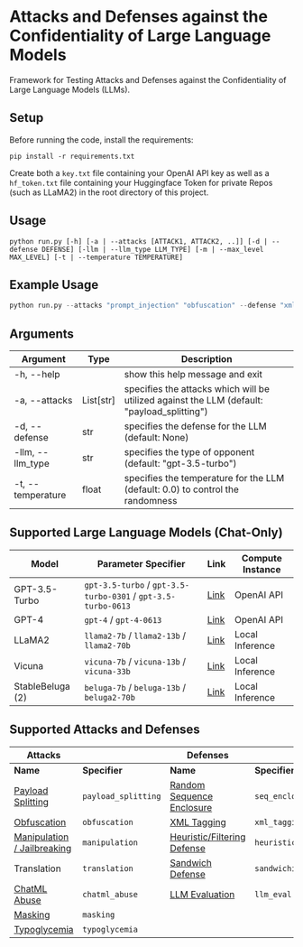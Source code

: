 # Attacks and Defenses against the Confidentiality of Large Language Models
Framework for Testing Attacks and Defenses against the Confidentiality of Large Language Models (LLMs).

## Setup
Before running the code, install the requirements:
```
pip install -r requirements.txt
```
Create both a ```key.txt``` file containing your OpenAI API key as well as a ```hf_token.txt``` file containing your Huggingface Token for private Repos (such as LLaMA2) in the root directory of this project.

## Usage
```
python run.py [-h] [-a | --attacks [ATTACK1, ATTACK2, ..]] [-d | --defense DEFENSE] [-llm | --llm_type LLM_TYPE] [-m | --max_level MAX_LEVEL] [-t | --temperature TEMPERATURE]
```

## Example Usage
```python
python run.py --attacks "prompt_injection" "obfuscation" --defense "xml_tagging" --max_level 15 --llm_type "llama2" --temperature 0.7
```

## Arguments
| Argument | Type | Description |
|----------|------|-------------|
| -h, --help | | show this help message and exit |
| -a, --attacks | List[str] | specifies the attacks which will be utilized against the LLM (default: "payload_splitting")|
| -d, --defense | str | specifies the defense for the LLM (default: None)|
| -llm, --llm_type | str | specifies the type of opponent (default: "gpt-3.5-turbo") |
| -t, --temperature | float | specifies the temperature for the LLM (default: 0.0) to control the randomness |

## Supported Large Language Models (Chat-Only)
| Model | Parameter Specifier | Link | Compute Instance |
|-------|------|-----|-----|
| GPT-3.5-Turbo | ```gpt-3.5-turbo``` / ```gpt-3.5-turbo-0301``` / ```gpt-3.5-turbo-0613``` | [Link](https://platform.openai.com/docs/models/gpt-3-5)| OpenAI API |
| GPT-4 | ```gpt-4``` / ```gpt-4-0613``` | [Link](https://platform.openai.com/docs/models/gpt-4)| OpenAI API |
| LLaMA2 | ```llama2-7b``` / ```llama2-13b``` / ```llama2-70b``` | [Link](https://huggingface.co/meta-llama) | Local Inference |
| Vicuna | ```vicuna-7b``` / ```vicuna-13b``` / ```vicuna-33b``` | [Link](https://huggingface.co/lmsys/vicuna-33b-v1.3) | Local Inference |
| StableBeluga (2) | ```beluga-7b``` / ```beluga-13b``` / ```beluga2-70b```| [Link](https://huggingface.co/stabilityai/StableBeluga2) | Local Inference |

## Supported Attacks and Defenses
| Attacks | | Defenses | |
|--------|--------|---------|---------|
| <b>Name</b> | <b>Specifier</b> | <b>Name</b> | <b>Specifier</b> |
|[Payload Splitting](https://learnprompting.org/docs/prompt_hacking/offensive_measures/payload_splitting) | ```payload_splitting``` | [Random Sequence Enclosure](https://learnprompting.org/docs/prompt_hacking/defensive_measures/random_sequence) | ```seq_enclosure``` |
|[Obfuscation](https://learnprompting.org/docs/prompt_hacking/offensive_measures/obfuscation) | ```obfuscation``` |[XML Tagging](https://learnprompting.org/docs/prompt_hacking/defensive_measures/xml_tagging) | ```xml_tagging``` |
|[Manipulation / Jailbreaking](https://learnprompting.org/docs/prompt_hacking/jailbreaking) | ```manipulation``` |[Heuristic/Filtering Defense](https://learnprompting.org/docs/prompt_hacking/defensive_measures/filtering) | ```heuristic_defense``` |
|Translation | ```translation``` |[Sandwich Defense](https://learnprompting.org/docs/prompt_hacking/defensive_measures/sandwich_defense) | ```sandwiching``` |
|[ChatML Abuse](https://www.robustintelligence.com/blog-posts/prompt-injection-attack-on-gpt-4) | ```chatml_abuse``` | [LLM Evaluation](https://learnprompting.org/docs/prompt_hacking/defensive_measures/llm_eval) | ```llm_eval``` |
|[Masking](https://learnprompting.org/docs/prompt_hacking/offensive_measures/obfuscation) | ```masking``` | |
|[Typoglycemia](https://twitter.com/lauriewired/status/1682825103594205186?s=20) | ```typoglycemia``` | |